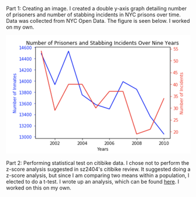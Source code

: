 Part 1: Creating an image. I created a double y-axis graph detailing number of prisoners and number of stabbing incidents in NYC prisons
over time. Data was collected from NYC Open Data. The figure is seen below. I worked on my own. 

![Alt text](../HW8_nbc270/Prisoners.png)

Part 2: Performing statistical test on citibike data. I chose not to perform the z-score analysis suggested in sz2404's citibike review. It
suggested doing a z-score analysis, but since I am comparing two means within a population, I elected to do a t-test. I wrote up an
analysis, which can be found [here](https://www.authorea.com/335942/CzwlqF0-TCJo6MmlIik7gg). I worked on this on my own.

